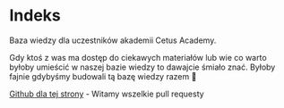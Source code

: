 # Indeks

Baza wiedzy dla uczestników akademii Cetus Academy.

Gdy ktoś z was ma dostęp do ciekawych materiałów lub wie co warto byłoby umieścić w naszej bazie wiedzy to dawajcie śmiało znać. Byłoby fajnie gdybyśmy budowali tą bazę wiedzy razem 🙂

[Github dla tej strony](https://github.com/Cetus-Academy/knowledge-base) - Witamy wszelkie pull requesty